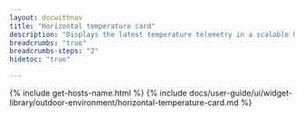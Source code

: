 ```yaml
---
layout: docwithnav
title: "Horizontal temperature card"
description: "Displays the latest temperature telemetry in a scalable horizontal layout."
breadcrumbs: "true"
breadcrumbs-steps: "2"
hidetoc: "true"

---
```

{% include get-hosts-name.html %}
{% include docs/user-guide/ui/widget-library/outdoor-environment/horizontal-temperature-card.md %}
